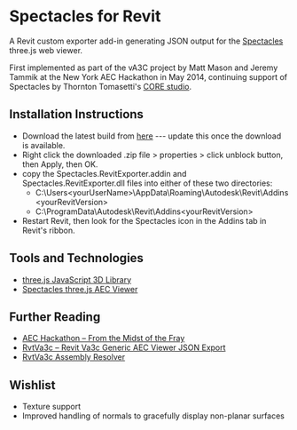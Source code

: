Spectacles for Revit
=======

A Revit custom exporter add-in generating JSON output for the [Spectacles](http://tt-acm.github.io/Spectacles.WebViewer/) three.js web viewer.

First implemented as part of the vA3C project by Matt Mason and Jeremy Tammik at the New York AEC Hackathon in May 2014, continuing support of Spectacles by Thornton Tomasetti's [CORE studio](http://core.thorntontomasetti.com/).


Installation Instructions
---------------
- Download the latest build from [here](https://www.google.com/) --- update this once the download is available.
- Right click the downloaded .zip file > properties > click unblock button, then Apply, then OK.
- copy the Spectacles.RevitExporter.addin and Spectacles.RevitExporter.dll files into either of these two directories:
  - C:\Users\<yourUserName>\AppData\Roaming\Autodesk\Revit\Addins\<yourRevitVersion>
  - C:\ProgramData\Autodesk\Revit\Addins\<yourRevitVersion>  
- Restart Revit, then look for the Spectacles icon in the Addins tab in Revit's ribbon.


Tools and Technologies
----------------------

* [three.js JavaScript 3D Library](https://github.com/mrdoob/three.js)
* [Spectacles three.js AEC Viewer](http://tt-acm.github.io/Spectacles.WebViewer/)


Further Reading
---------------

* [AEC Hackathon – From the Midst of the Fray](http://thebuildingcoder.typepad.com/blog/2014/05/aec-hackathon-from-the-midst-of-the-fray.html)
* [RvtVa3c – Revit Va3c Generic AEC Viewer JSON Export](http://thebuildingcoder.typepad.com/blog/2014/05/rvtva3c-revit-va3c-generic-aec-viewer-json-export.html)
* [RvtVa3c Assembly Resolver](http://thebuildingcoder.typepad.com/blog/2014/05/rvtva3c-assembly-resolver.html)


Wishlist
--------

* Texture support
* Improved handling of normals to gracefully display non-planar surfaces
